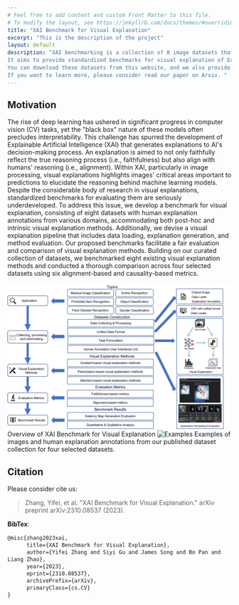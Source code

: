 ```yaml
---
# Feel free to add content and custom Front Matter to this file.
# To modify the layout, see https://jekyllrb.com/docs/themes/#overriding-theme-defaults
title: "XAI Benchmark for Visual Explanation"
excerpt: "This is the description of the project"
layout: default
description: "XAI benchmarking is a collection of 8 image datasets that covers a variety of fields along with fidelity and alignment-based evaluation methods. 
It aims to provide standardized benchmarks for visual explanation of Explainable AI (XAI). 
You can download these datasets from this website, and we also provide a user-friendly API with a quick start guide. 
If you want to learn more, please consider read our paper on Arxiv. "
---
```


## Motivation
The rise of deep learning has ushered in significant progress in computer vision (CV) tasks, yet the "black box" nature of these models often precludes interpretability. This challenge has spurred the development of Explainable Artificial Intelligence (XAI) that generates explanations to AI's decision-making process. An explanation is aimed to not only faithfully reflect the true reasoning process (i.e., faithfulness) but also align with humans' reasoning (i.e., alignment). Within XAI, particularly in image processing, visual explanations highlights images' critical areas important to predictions to elucidate the reasoning behind machine learning models. Despite the considerable body of research in visual explanations, standardized benchmarks for evaluating them are seriously underdeveloped. To address this issue, we develop a benchmark for visual explanation, consisting of eight datasets with human explanation annotations from various domains, accommodating both post-hoc and intrinsic visual explanation methods. Additionally, we devise a visual explanation pipeline that includes data loading, explanation generation, and method evaluation. Our proposed benchmarks facilitate a fair evaluation and comparison of visual explanation methods. Building on our curated collection of datasets, we benchmarked eight existing visual explanation methods and conducted a thorough comparison across four selected datasets using six alignment-based and causality-based metrics.
<!-- The rise of deep learning algorithms has led to significant advancements in computer vision tasks, 
but their "black box" nature has raised concerns regarding interpretability. 
Explainable AI (XAI) has emerged as a critical area of research aiming to open this "black box", 
and shed light on the decision-making process of AI models. 
Visual explanations, as a subset of Explainable Artificial Intelligence (XAI), 
provide intuitive insights into the decision-making processes of AI models handling visual data by highlighting influential areas in an input image. 
Despite extensive research conducted on visual explanations, 
the availability of corresponding real-world datasets with ground truth explanations is scarce in the context of image data. 
To bridge this gap, we introduce an XAI Benchmark comprising a datasets collection from diverse topics 
that provide both class labels and corresponding explanation annotations for images. 
We have processed data from diverse domains to align with our unified visual explanation framework. 
We introduce a comprehensive Visual Explanation pipeline, 
which integrates data loading, preprocessing, experimental setup, and model evaluation processes. 
This structure enables researchers to conduct fair comparisons of various visual explanation techniques. 
In addition, we provide a comprehensive review of over 10 evaluation methods for visual explanation to assist researchers in effectively utilizing our dataset collection. 
To further assess the performance of existing visual explanation methods, we conduct experiments on selected datasets using various evaluation metrics. 
We envision this benchmark could facilitate the advancement of visual explanation models. -->

<img src="/images/overview.png" alt="Overview">
Overview of XAI Benchmark for Visual Explanation

<img src="/images/examples.png" alt="Examples">
Examples of images and human explanation annotations from our published dataset collection for four selected datasets.

## Citation
Please consider cite us: 

> Zhang, Yifei, et al. "XAI Benchmark for Visual Explanation." arXiv preprint arXiv:2310.08537 (2023).

**BibTex**: 
```
@misc{zhang2023xai,
      title={XAI Benchmark for Visual Explanation}, 
      author={Yifei Zhang and Siyi Gu and James Song and Bo Pan and Liang Zhao},
      year={2023},
      eprint={2310.08537},
      archivePrefix={arXiv},
      primaryClass={cs.CV}
}
```
